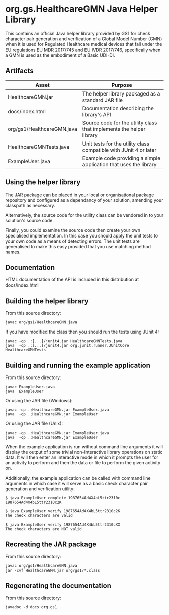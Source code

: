 org.gs.HealthcareGMN Java Helper Library
========================================

This contains an official Java helper library provided by GS1 for check
character pair generation and verification of a Global Model Number (GMN) when
it is used for Regulated Healthcare medical devices that fall under the EU
regulations EU MDR 2017/745 and EU IVDR 2017/746, specifically when a GMN is
used as the embodiment of a Basic UDI-DI.

Artifacts
---------

| Asset                      | Purpose                                                              |
| -------------------------- | -------------------------------------------------------------------- |
| HealthcareGMN.jar          | The helper library packaged as a standard JAR file                   |
| docs/index.html            | Documentation describing the library's API                           |
| org/gs1/HealthcareGMN.java | Source code for the utility class that implements the helper library |
| HealthcareGMNTests.java    | Unit tests for the utility class compatible with JUnit 4 or later    |
| ExampleUser.java           | Example code providing a simple application that uses the library    |


Using the helper library
------------------------

The JAR package can be placed in your local or organisational package
repository and configured as a dependancy of your solution, amending your
classpath as necessary.

Alternatively, the source code for the utility class can be vendored in to your
solution's source code.

Finally, you could examine the source code then create your own specialised
implementation.  In this case you should apply the unit tests to your own code
as a means of detecting errors. The unit tests are generalised to make this
easy provided that you use matching method names.


Documentation
-------------

HTML documentation of the API is included in this distribution at
docs/index.html


Building the helper library
---------------------------

From this source directory:

    javac org/gs1/HealthcareGMN.java

If you have modified the class then you should run the tests using JUnit 4:

    javac -cp .:[...]/junit4.jar HealthcareGMNTests.java
    java  -cp .:[...]/junit4.jar org.junit.runner.JUnitCore HealthcareGMNTests


Building and running the example application
--------------------------------------------

From this source directory:

    javac ExampleUser.java
    java  ExampleUser

Or using the JAR file (Windows):

    javac -cp .;HealthcareGMN.jar ExampleUser.java
    java  -cp .;HealthcareGMN.jar ExampleUser

Or using the JAR file (Unix):

    javac -cp .:HealthcareGMN.jar ExampleUser.java
    java  -cp .:HealthcareGMN.jar ExampleUser

When the example application is run without command line arguments it will
display the output of some trivial non-interactive library operations on static
data. It will then enter an interactive mode in which it prompts the user for
an activity to perform and then the data or file to perform the given activity
on.

Additionally, the example application can be called with command line arguments
in which case it will serve as a basic check character pair generation and
verification utility:

    $ java ExampleUser complete 1987654Ad4X4bL5ttr2310c
    1987654Ad4X4bL5ttr2310c2K

    $ java ExampleUser verify 1987654Ad4X4bL5ttr2310c2K
    The check characters are valid

    $ java ExampleUser verify 1987654Ad4X4bL5ttr2310cXX
    The check characters are NOT valid


Recreating the JAR package
--------------------------

From this source directory:

    javac org/gs1/HealthcareGMN.java
    jar -cvf HealthcareGMN.jar org/gs1/*.class


Regenerating the documentation
------------------------------

From this source directory:

    javadoc -d docs org.gs1

